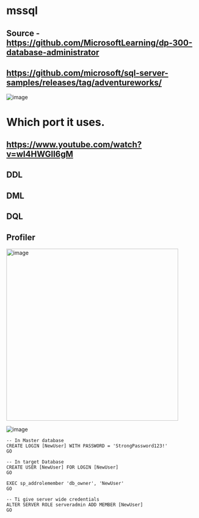 # mssql
## Source - https://github.com/MicrosoftLearning/dp-300-database-administrator
## https://github.com/microsoft/sql-server-samples/releases/tag/adventureworks/
![image](https://github.com/user-attachments/assets/3890ccfc-33db-4006-851e-9a5605729ce7)

# Which port it uses.
## https://www.youtube.com/watch?v=wI4HWGlI6gM
## DDL
## DML
## DQL
## Profiler
<img width="450" alt="image" src="https://github.com/user-attachments/assets/eebd2bb6-ea1a-4777-a9b1-0d576f3a6ede" />

![image](https://github.com/user-attachments/assets/9d22f06f-1ee7-4f52-bbb6-72dda5c07d77)


```
-- In Master database
CREATE LOGIN [NewUser] WITH PASSWORD = 'StrongPassword123!'
GO

-- In target Database
CREATE USER [NewUser] FOR LOGIN [NewUser]
GO

EXEC sp_addrolemember 'db_owner', 'NewUser'
GO

-- Ti give server wide credentials
ALTER SERVER ROLE serveradmin ADD MEMBER [NewUser]
GO



```
